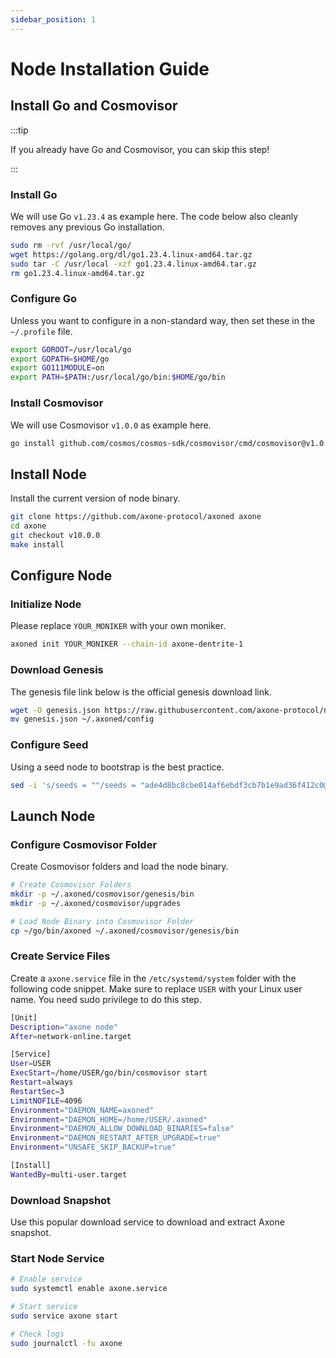 ```yaml
---
sidebar_position: 1
---
```


# Node Installation Guide

## Install Go and Cosmovisor

:::tip

If you already have Go and Cosmovisor, you can skip this step!

:::

### Install Go

We will use Go `v1.23.4` as example here. The code below also cleanly removes any previous Go installation.

```bash
sudo rm -rvf /usr/local/go/
wget https://golang.org/dl/go1.23.4.linux-amd64.tar.gz
sudo tar -C /usr/local -xzf go1.23.4.linux-amd64.tar.gz
rm go1.23.4.linux-amd64.tar.gz
```

### Configure Go

Unless you want to configure in a non-standard way, then set these in the `~/.profile` file.

```bash
export GOROOT=/usr/local/go
export GOPATH=$HOME/go
export GO111MODULE=on
export PATH=$PATH:/usr/local/go/bin:$HOME/go/bin
```

### Install Cosmovisor

We will use Cosmovisor `v1.0.0` as example here.

```bash
go install github.com/cosmos/cosmos-sdk/cosmovisor/cmd/cosmovisor@v1.0.0
```

## Install Node

Install the current version of node binary.

```bash
git clone https://github.com/axone-protocol/axoned axone
cd axone
git checkout v10.0.0
make install
```

## Configure Node

### Initialize Node

Please replace `YOUR_MONIKER` with your own moniker.

```bash
axoned init YOUR_MONIKER --chain-id axone-dentrite-1
```

### Download Genesis

The genesis file link below is the official genesis download link.

```bash
wget -O genesis.json https://raw.githubusercontent.com/axone-protocol/networks/911b2d34631ac242e9ef3be577163653ed644726/chains/dentrite-1/genesis.json --inet4-only
mv genesis.json ~/.axoned/config
```

### Configure Seed

Using a seed node to bootstrap is the best practice.

```bash
sed -i 's/seeds = ""/seeds = "ade4d8bc8cbe014af6ebdf3cb7b1e9ad36f412c0@testnet-seeds.polkachu.com:17656"/' ~/.axoned/config/config.toml
```

## Launch Node

### Configure Cosmovisor Folder

Create Cosmovisor folders and load the node binary.

```bash
# Create Cosmovisor Folders
mkdir -p ~/.axoned/cosmovisor/genesis/bin
mkdir -p ~/.axoned/cosmovisor/upgrades

# Load Node Binary into Cosmovisor Folder
cp ~/go/bin/axoned ~/.axoned/cosmovisor/genesis/bin
```

### Create Service Files

Create a `axone.service` file in the `/etc/systemd/system` folder with the following code snippet. Make sure to replace `USER` with your Linux user name. You need sudo privilege to do this step.

```bash
[Unit]
Description="axone node"
After=network-online.target

[Service]
User=USER
ExecStart=/home/USER/go/bin/cosmovisor start
Restart=always
RestartSec=3
LimitNOFILE=4096
Environment="DAEMON_NAME=axoned"
Environment="DAEMON_HOME=/home/USER/.axoned"
Environment="DAEMON_ALLOW_DOWNLOAD_BINARIES=false"
Environment="DAEMON_RESTART_AFTER_UPGRADE=true"
Environment="UNSAFE_SKIP_BACKUP=true"

[Install]
WantedBy=multi-user.target
```

### Download Snapshot

Use this popular download service to download and extract Axone snapshot.

### Start Node Service

```bash
# Enable service
sudo systemctl enable axone.service

# Start service
sudo service axone start

# Check logs
sudo journalctl -fu axone
```
